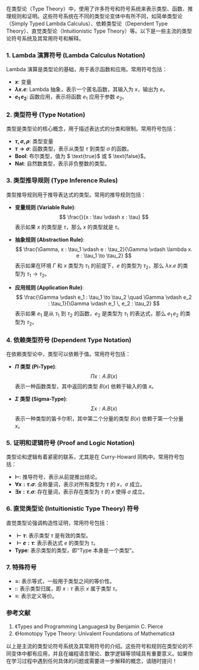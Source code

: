 

在类型论（Type Theory）中，使用了许多符号和符号系统来表示类型、函数、推理规则和证明。这些符号系统在不同的类型论变体中有所不同，如简单类型论（Simply Typed Lambda Calculus）、依赖类型论（Dependent Type Theory）、直觉类型论（Intuitionistic Type Theory）等。以下是一些主流的类型论符号系统及其常用符号和解释。

### 1. Lambda 演算符号 (Lambda Calculus Notation)

Lambda 演算是类型论的基础，用于表示函数和应用。常用符号包括：

- **$x$**: 变量
- **$\lambda x. e$**: Lambda 抽象，表示一个匿名函数，其输入为 $x$，输出为 $e$。
- **$e_1 \, e_2$**: 函数应用，表示将函数 $e_1$ 应用于参数 $e_2$。

### 2. 类型符号 (Type Notation)

类型是类型论的核心概念，用于描述表达式的分类和限制。常用符号包括：

- **$\tau, \sigma, \rho$**: 类型变量
- **$\tau \to \sigma$**: 函数类型，表示从类型 $\tau$ 到类型 $\sigma$ 的函数。
- **$\text{Bool}$**: 布尔类型，值为 $ \text{true}$ 或 $ \text{false}$。
- **$\text{Nat}$**: 自然数类型，表示非负整数的类型。

### 3. 类型推导规则 (Type Inference Rules)

类型推导规则用于推导表达式的类型。常用的推导规则包括：

- **变量规则 (Variable Rule)**:
  $$
  \frac{}{x : \tau \vdash x : \tau}
  $$
  表示如果 $x$ 的类型是 $\tau$，那么 $x$ 的类型就是 $\tau$。

- **抽象规则 (Abstraction Rule)**:
  $$
  \frac{\Gamma, x : \tau_1 \vdash e : \tau_2}{\Gamma \vdash \lambda x. e : \tau_1 \to \tau_2}
  $$
  表示如果在环境 $\Gamma$ 和 $x$ 类型为 $\tau_1$ 的前提下，$e$ 的类型为 $\tau_2$，那么 $\lambda x. e$ 的类型为 $\tau_1 \to \tau_2$。

- **应用规则 (Application Rule)**:
  $$
  \frac{\Gamma \vdash e_1 : \tau_1 \to \tau_2 \quad \Gamma \vdash e_2 : \tau_1}{\Gamma \vdash e_1 \, e_2 : \tau_2}
  $$
  表示如果 $e_1$ 是从 $\tau_1$ 到 $\tau_2$ 的函数，$e_2$ 是类型为 $\tau_1$ 的表达式，那么 $e_1 \, e_2$ 的类型为 $\tau_2$。

### 4. 依赖类型符号 (Dependent Type Notation)

在依赖类型论中，类型可以依赖于值。常用符号包括：

- **$\Pi$ 类型 (Pi-Type)**:
  $$
  \Pi x : A. B(x)
  $$
  表示一种函数类型，其中返回的类型 $B(x)$ 依赖于输入的值 $x$。

- **$\Sigma$ 类型 (Sigma-Type)**:
  $$
  \Sigma x : A. B(x)
  $$
  表示一种类型的笛卡尔积，其中第二个分量的类型 $B(x)$ 依赖于第一个分量 $x$。

### 5. 证明和逻辑符号 (Proof and Logic Notation)

类型论和逻辑有着紧密的联系，尤其是在 Curry-Howard 同构中。常用符号包括：

- **$\vdash$**: 推导符号，表示从前提推出结论。
- **$\forall x : \tau. \sigma$**: 全称量词，表示对所有类型为 $\tau$ 的 $x$，$\sigma$ 成立。
- **$\exists x : \tau. \sigma$**: 存在量词，表示存在类型为 $\tau$ 的 $x$ 使得 $\sigma$ 成立。

### 6. 直觉类型论 (Intuitionistic Type Theory) 符号

直觉类型论强调构造性证明，常用符号包括：

- **$\vdash \tau$**: 表示类型 $\tau$ 是有效的类型。
- **$\vdash e : \tau$**: 表示表达式 $e$ 的类型为 $\tau$。
- **$\text{Type}$**: 表示类型的类型，即“$\text{Type}$ 本身是一个类型”。

### 7. 特殊符号

- **$=$**: 表示等式，一般用于类型之间的等价性。
- **$:$**: 表示类型归属，即 $x : \tau$ 表示 $x$ 属于类型 $\tau$。
- **$\equiv$**: 表示定义等价。

### 参考文献

1. 《Types and Programming Languages》 by Benjamin C. Pierce
2. 《Homotopy Type Theory: Univalent Foundations of Mathematics》

以上是主流的类型论符号系统及其常用符号的介绍。这些符号和规则在类型论的不同变体中都有应用，并且在编程语言理论、数学逻辑等领域具有重要意义。如果你在学习过程中遇到任何具体的问题或需要进一步解释的概念，请随时提问！